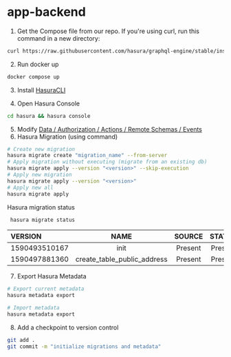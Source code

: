 # app-backend

1. Get the Compose file from our repo. If you're using curl, run this command in a new directory:

```bash
curl https://raw.githubusercontent.com/hasura/graphql-engine/stable/install-manifests/docker-compose/docker-compose.yaml -o docker-compose.yml
```

2. Run docker up

```bash
docker compose up
```

3. Install [HasuraCLI](https://hasura.io/docs/latest/hasura-cli/overview/)

4. Open Hasura Console

```bash
cd hasura && hasura console
```

5. Modify [Data / Authorization / Actions / Remote Schemas / Events](https://hasura.io/docs/latest/resources/tutorials/index/)
6. Hasura Migration (using command)

```bash
# Create new migration
hasura migrate create "migration_name" --from-server
# Apply migration without executing (migrate from an existing db)
hasura migrate apply --version "<version>" --skip-execution
# Apply new migration
hasura migrate apply --version "<version>"
# Apply new all
hasura migrate apply
```

Hasura migration status

```bash
 hasura migrate status
```

| VERSION       |            NAME             | SOURCE  | STATUS  | DATABASE | STATUS |
| :------------ | :-------------------------: | :-----: | :-----: | :------: | -----: |
| 1590493510167 |            init             | Present | Present |
| 1590497881360 | create_table_public_address | Present | Present |

7. Export Hasura Metadata

```bash
# Export current metadata
hasura metadata export

# Import metadata
hasura metadata export
```

8. Add a checkpoint to version control

```bash
git add .
git commit -m "initialize migrations and metadata"
```
